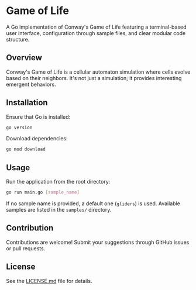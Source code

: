 # Game of Life

A Go implementation of Conway's Game of Life featuring a terminal-based user interface, configuration through sample files, and clear modular code structure.

## Overview

Conway's Game of Life is a cellular automaton simulation where cells evolve based on their neighbors. It's not just a simulation; it provides interesting emergent behaviors.

## Installation

Ensure that Go is installed:

```sh
go version
```

Download dependencies:

```sh
go mod download
```

## Usage

Run the application from the root directory:

```sh
go run main.go [sample_name]
```

If no sample name is provided, a default one (`gliders`) is used. Available samples are listed in the `samples/` directory.

## Contribution

Contributions are welcome! Submit your suggestions through GitHub issues or pull requests.

## License

See the [LICENSE.md](LICENSE.md) file for details.
